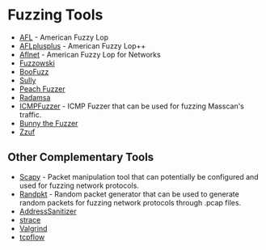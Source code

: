 # Fuzzing Tools

- [AFL](https://github.com/google/AFL) - American Fuzzy Lop
- [AFLplusplus](https://github.com/AFLplusplus/AFLplusplus) - American Fuzzy Lop++
- [Aflnet](https://github.com/aflnet/aflnet) - American Fuzzy Lop for Networks
- [Fuzzowski](https://github.com/nccgroup/fuzzowski)
- [BooFuzz](https://github.com/jtpereyda/boofuzz)
- [Sully](https://github.com/OpenRCE/sulley)
- [Peach Fuzzer](https://peachtech.gitlab.io/peach-fuzzer-community/)
- [Radamsa](https://gitlab.com/akihe/radamsa)
- [ICMPFuzzer](https://github.com/rindPHI/ICMPFuzzer) - ICMP Fuzzer that can be used for fuzzing Masscan's traffic.
- [Bunny the Fuzzer](http://code.google.com/p/bunny-the-fuzzer/)
- [Zzuf](http://caca.zoy.org/wiki/zzuf)

## Other Complementary Tools

- [Scapy](https://scapy.readthedocs.io/en/latest/index.html) - Packet manipulation tool that can potentially be configured and used for fuzzing network protocols.
- [Randpkt](https://www.wireshark.org/docs/man-pages/randpkt.html) - Random packet generator that can be used to generate random packets for fuzzing network protocols through .pcap files.
- [AddressSanitizer](http://code.google.com/p/address-sanitizer/wiki/AddressSanitizer)
- [strace](http://sourceforge.net/projects/strace/)
- [Valgrind](http://valgrind.org/)
- [tcpflow](http://www.circlemud.org/~jelson/software/tcpflow/)
